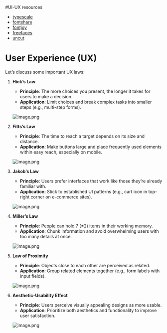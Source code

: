 #UI-UX resources

- [typescale](https://typescale.com/) 
- [fontshare](https://www.fontshare.com/)
- [fontjoy](https://fontjoy.com/)
- [freefaces](https://www.freefaces.gallery/)
- [uncut](https://uncut.wtf/)

##
# User Experience (UX)

Let’s discuss some important UX laws:

1. **Hick’s Law**
    - **Principle**: The more choices you present, the longer it takes for users to make a decision.
    - **Application**: Limit choices and break complex tasks into smaller steps (e.g., multi-step forms).
    
    ![image.png](https://prod-files-secure.s3.us-west-2.amazonaws.com/0fcd3897-10a4-47ca-b86e-f6db588da47f/ed6cc6c7-1d93-4b6d-bdcc-4f8df75b6459/image.png)
    
2.  **Fitts’s Law**
    - **Principle**: The time to reach a target depends on its size and distance.
    - **Application**: Make buttons large and place frequently used elements within easy reach, especially on mobile.
    
    ![image.png](https://prod-files-secure.s3.us-west-2.amazonaws.com/0fcd3897-10a4-47ca-b86e-f6db588da47f/07893cdf-e0b6-417d-9be0-c91df72ba04b/image.png)
    
3. **Jakob’s Law**
    - **Principle**: Users prefer interfaces that work like those they’re already familiar with.
    - **Application**: Stick to established UI patterns (e.g., cart icon in top-right corner on e-commerce sites).
    
    ![image.png](https://prod-files-secure.s3.us-west-2.amazonaws.com/0fcd3897-10a4-47ca-b86e-f6db588da47f/309f6898-a187-46d9-aa51-2414eede3feb/image.png)
    
4. **Miller’s Law**
    - **Principle**: People can hold 7 (±2) items in their working memory.
    - **Application**: Chunk information and avoid overwhelming users with too many details at once.
    
    ![image.png](https://prod-files-secure.s3.us-west-2.amazonaws.com/0fcd3897-10a4-47ca-b86e-f6db588da47f/c6c1d353-4584-40df-8fd0-a366f9ee31c0/image.png)
    
5. **Law of Proximity**
    - **Principle**: Objects close to each other are perceived as related.
    - **Application**: Group related elements together (e.g., form labels with input fields).
    
    ![image.png](https://prod-files-secure.s3.us-west-2.amazonaws.com/0fcd3897-10a4-47ca-b86e-f6db588da47f/21c9aa1c-deac-4363-aac5-f97f0cf9bf11/image.png)
    
6. **Aesthetic-Usability Effect**
    - **Principle**: Users perceive visually appealing designs as more usable.
    - **Application**: Prioritize both aesthetics and functionality to improve user satisfaction.
    
    ![image.png](https://prod-files-secure.s3.us-west-2.amazonaws.com/0fcd3897-10a4-47ca-b86e-f6db588da47f/22852aa0-d5a6-45e4-9543-64afe15df2aa/image.png)
